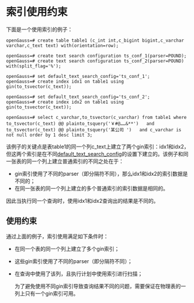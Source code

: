 # 索引使用约束<a name="ZH-CN_TOPIC_0289900239"></a>

下面是一个使用索引的例子：

```
openGauss=# create table table1 (c_int int,c_bigint bigint,c_varchar varchar,c_text text) with(orientation=row);

openGauss=# create text search configuration ts_conf_1(parser=POUND);
openGauss=# create text search configuration ts_conf_2(parser=POUND) with(split_flag='%');

openGauss=# set default_text_search_config='ts_conf_1';
openGauss=# create index idx1 on table1 using gin(to_tsvector(c_text));

openGauss=# set default_text_search_config='ts_conf_2';
openGauss=# create index idx2 on table1 using gin(to_tsvector(c_text));

openGauss=# select c_varchar,to_tsvector(c_varchar) from table1 where to_tsvector(c_text) @@ plainto_tsquery('￥#@……&**')   and to_tsvector(c_text) @@ plainto_tsquery('某公司 ')   and c_varchar is not null order by 1 desc limit 3;
```

该例子的关键点是表table1的同一个列c\_text上建立了两个gin索引：idx1和idx2，但这两个索引是在不同[default\_text\_search\_config](../DataBaseReference/区域和格式化.md)的设置下建立的。该例子和同一张表的同一个列上建立普通索引的不同之处在于：

-   gin索引使用了不同的parser（即分隔符不同），那么idx1和idx2的索引数据是不同的；
-   在同一张表的同一个列上建立的多个普通索引的索引数据是相同的。

因此当执行同一个查询时，使用idx1和idx2查询出的结果是不同的。

## 使用约束<a name="zh-cn_topic_0283137068_zh-cn_topic_0237122021_section183071424185917"></a>

通过上面的例子，索引使用满足如下条件时：

-   在同一个表的同一个列上建立了多个gin索引；
-   这些gin索引使用了不同的parser（即分隔符不同）；
-   在查询中使用了该列，且执行计划中使用索引进行扫描；

    为了避免使用不同gin索引导致查询结果不同的问题，需要保证在物理表的一列上只有一个gin索引可用。


